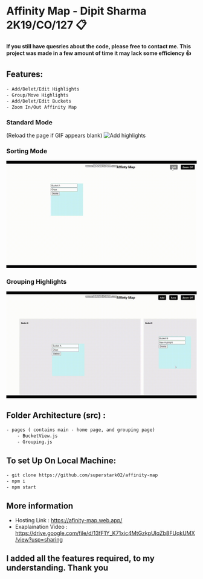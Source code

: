 # Affinity Map - Dipit Sharma 2K19/CO/127 📋 

#### If you still have quesries about the code, please free to contact me. This project was made in a few amount of time it may lack some efficiency 👍

## Features:

    - Add/Delet/Edit Highlights 
    - Group/Move Highlights
    - Add/Delet/Edit Buckets
    - Zoom In/Out Affinity Map 

### Standard Mode 
(Reload the page if GIF appears blank)
![Add highlights](./standard.gif)

### Sorting Mode
![Add bucket](./sort1.gif)

### Grouping Highlights
![Pan And Zoom](./grouping.gif)

## Folder Architecture (src) :

    - pages ( contains main - home page, and grouping page)
        - BucketView.js
        - Grouping.js

## To set Up On Local Machine:

    - git clone https://github.com/superstark02/affinity-map
    - npm i
    - npm start

## More information
* Hosting Link : https://afinity-map.web.app/
* Exaplaination Video : https://drive.google.com/file/d/13fF1Y_K71xic4MtGzkpUlqZb8FUqkUMX/view?usp=sharing

## I added all the features required, to my understanding. Thank you 

